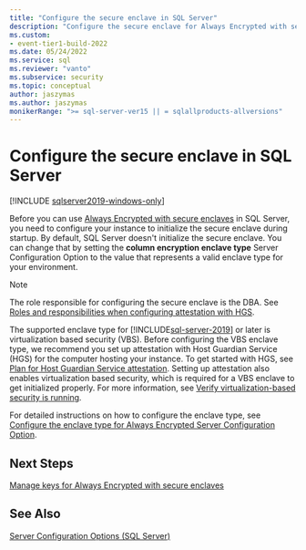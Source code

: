 ```yaml
---
title: "Configure the secure enclave in SQL Server"
description: "Configure the secure enclave for Always Encrypted with secure enclaves in SQL Server."
ms.custom:
- event-tier1-build-2022
ms.date: 05/24/2022
ms.service: sql
ms.reviewer: "vanto"
ms.subservice: security
ms.topic: conceptual
author: jaszymas
ms.author: jaszymas
monikerRange: ">= sql-server-ver15 || = sqlallproducts-allversions"
---
```


# Configure the secure enclave in SQL Server

[!INCLUDE [sqlserver2019-windows-only](../../../includes/applies-to-version/sqlserver2019-windows-only.md)]

Before you can use [Always Encrypted with secure enclaves](always-encrypted-enclaves.md) in SQL Server, you need to configure your instance to initialize the secure enclave during startup. By default, SQL Server doesn't initialize the secure enclave. You can change that by setting the  **column encryption enclave type** Server Configuration Option to the value that represents a valid enclave type for your environment.

> [!NOTE]
> The role responsible for configuring the secure enclave is the DBA. See [Roles and responsibilities when configuring attestation with HGS](always-encrypted-enclaves-host-guardian-service-plan.md#roles-and-responsibilities-when-configuring-attestation-with-hgs).

The supported enclave type for [!INCLUDE[sql-server-2019](../../../includes/sssql19-md.md)] or later is virtualization based security (VBS). Before configuring the VBS enclave type, we recommend you set up attestation with Host Guardian Service (HGS) for the computer hosting your instance. To get started with HGS, see [Plan for Host Guardian Service attestation](always-encrypted-enclaves-host-guardian-service-plan.md). Setting up attestation also enables virtualization based security, which is required for a VBS enclave to get initialized properly. For more information, see [Verify virtualization-based security is running](always-encrypted-enclaves-host-guardian-service-register.md#step-2-verify-virtualization-based-security-is-running).

For detailed instructions on how to configure the enclave type, see [Configure the enclave type for Always Encrypted Server Configuration Option](../../../database-engine/configure-windows/configure-column-encryption-enclave-type.md).

## Next Steps

 [Manage keys for Always Encrypted with secure enclaves](always-encrypted-enclaves-manage-keys.md)

## See Also  
 
 [Server Configuration Options (SQL Server)](../../../database-engine/configure-windows/server-configuration-options-sql-server.md)
